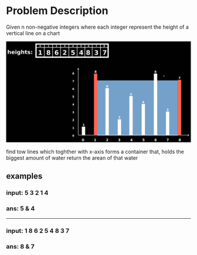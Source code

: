 # Problem Description
Given n non-negative integers where each integer represent the height of a vertical line on a chart

 ![helping photo](./photo.jpg)

find tow lines which toghther with x-axis forms a container that, holds the biggest amount of water
return the arean of that water

## examples
### input: 	5 3 2 1 4
### ans:	5 & 4
______________

### input: 1 8 6 2 5 4 8 3 7
### ans: 8 & 7
